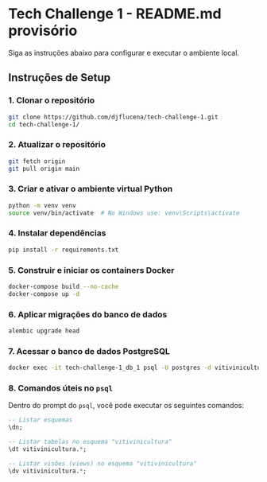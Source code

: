 
# Tech Challenge 1 - README.md provisório

Siga as instruções abaixo para configurar e executar o ambiente local.

## Instruções de Setup

### 1. Clonar o repositório
```bash
git clone https://github.com/djflucena/tech-challenge-1.git
cd tech-challenge-1/
```

### 2. Atualizar o repositório
```bash
git fetch origin
git pull origin main
```

### 3. Criar e ativar o ambiente virtual Python
```bash
python -m venv venv
source venv/bin/activate  # No Windows use: venv\Scripts\activate
```

### 4. Instalar dependências
```bash
pip install -r requirements.txt
```

### 5. Construir e iniciar os containers Docker
```bash
docker-compose build --no-cache
docker-compose up -d
```

### 6. Aplicar migrações do banco de dados
```bash
alembic upgrade head
```

### 7. Acessar o banco de dados PostgreSQL
```bash
docker exec -it tech-challenge-1_db_1 psql -U postgres -d vitivinicultura
```

### 8. Comandos úteis no `psql`
Dentro do prompt do `psql`, você pode executar os seguintes comandos:

```sql
-- Listar esquemas
\dn;

-- Listar tabelas no esquema "vitivinicultura"
\dt vitivinicultura.*;

-- Listar visões (views) no esquema "vitivinicultura"
\dv vitivinicultura.*;
```
